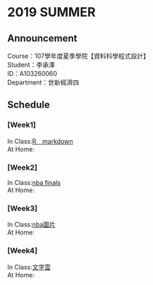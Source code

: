 # 2019 SUMMER 
## Announcement
Course：107學年度夏季學院【資料科學程式設計】<br />
Student：李承澤<br /> 
ID：A103260060<br />
Department：世新經濟四<br />
## Schedule
### [Week1]
In Class:[R＿markdown](https://github.com/a1032600060/107-3/blob/master/Week1/0708.html) <br />
At Home:<br />
### [Week2]
In Class:[nba finals](https://a1032600060.github.io/107-3/week2/nba.html)  <br />
At Home:<br />
### [Week3]
In Class:[nba圖片](https://a1032600060.github.io/107-3/week3/nba%E5%9C%96%E7%89%87.html) <br />
At Home:<br />
### [Week4]
In Class:[文字雲](https://a1032600060.github.io/107-3/week3/nba%E5%9C%96%E7%89%87.html) <br />
At Home:<br />
